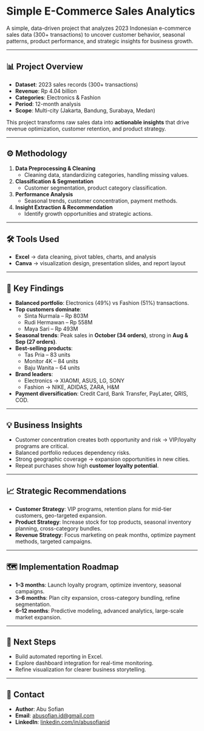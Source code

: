 # Simple E-Commerce Sales Analytics

A simple, data-driven project that analyzes 2023 Indonesian e-commerce sales data (300+ transactions) to uncover customer behavior, seasonal patterns, product performance, and strategic insights for business growth.

---

## 📊 Project Overview
- **Dataset**: 2023 sales records (300+ transactions)  
- **Revenue**: Rp 4.04 billion  
- **Categories**: Electronics & Fashion  
- **Period**: 12-month analysis  
- **Scope**: Multi-city (Jakarta, Bandung, Surabaya, Medan)  

This project transforms raw sales data into **actionable insights** that drive revenue optimization, customer retention, and product strategy.

---

## ⚙️ Methodology
1. **Data Preprocessing & Cleaning**  
   - Cleaning data, standardizing categories, handling missing values.  
2. **Classification & Segmentation**  
   - Customer segmentation, product category classification.  
3. **Performance Analysis**  
   - Seasonal trends, customer concentration, payment methods.  
4. **Insight Extraction & Recommendation**  
   - Identify growth opportunities and strategic actions.  

---

## 🛠️ Tools Used
- **Excel** → data cleaning, pivot tables, charts, and analysis  
- **Canva** → visualization design, presentation slides, and report layout  

---

## 🔑 Key Findings
- **Balanced portfolio**: Electronics (49%) vs Fashion (51%) transactions.  
- **Top customers dominate**:  
  - Sinta Nurmala – Rp 803M  
  - Rudi Hermawan – Rp 558M  
  - Maya Sari – Rp 493M  
- **Seasonal trends**: Peak sales in **October (34 orders)**, strong in **Aug & Sep (27 orders)**.  
- **Best-selling products**:  
  - Tas Pria – 83 units  
  - Monitor 4K – 84 units  
  - Baju Wanita – 64 units  
- **Brand leaders**:  
  - Electronics → XIAOMI, ASUS, LG, SONY  
  - Fashion → NIKE, ADIDAS, ZARA, H&M  
- **Payment diversification**: Credit Card, Bank Transfer, PayLater, QRIS, COD.  

---

## 💡 Business Insights
- Customer concentration creates both opportunity and risk → VIP/loyalty programs are critical.  
- Balanced portfolio reduces dependency risks.  
- Strong geographic coverage → expansion opportunities in new cities.  
- Repeat purchases show high **customer loyalty potential**.  

---

## 📈 Strategic Recommendations
- **Customer Strategy**: VIP programs, retention plans for mid-tier customers, geo-targeted expansion.  
- **Product Strategy**: Increase stock for top products, seasonal inventory planning, cross-category bundles.  
- **Revenue Strategy**: Focus marketing on peak months, optimize payment methods, targeted campaigns.  

---

## 🗺️ Implementation Roadmap
- **1–3 months**: Launch loyalty program, optimize inventory, seasonal campaigns.  
- **3–6 months**: Plan city expansion, cross-category bundling, refine segmentation.  
- **6–12 months**: Predictive modeling, advanced analytics, large-scale market expansion.  

---

## 📌 Next Steps
- Build automated reporting in Excel.  
- Explore dashboard integration for real-time monitoring.  
- Refine visualization for clearer business storytelling.  

---

## 📧 Contact
- **Author**: Abu Sofian  
- **Email**: abusofian.id@gmail.com  
- **LinkedIn**: [linkedin.com/in/abusofianid](https://www.linkedin.com/in/abusofianid)  
